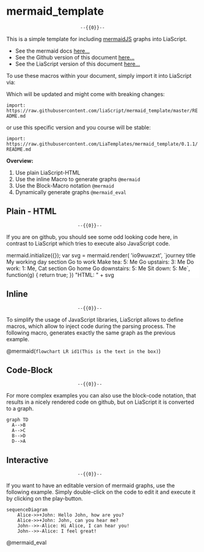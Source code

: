 <!--

author:   André Dietrich
email:    LiaScript@web.de
version:  0.1.1
language: en
narrator: US English Female

script:   https://unpkg.com/mermaid@9.1.1/dist/mermaid.min.js


@mermaid: @mermaid_(@uid,```@0```)

@mermaid_
<script run-once="true" modify="false">
mermaid.initialize({});

window.console.warn(`@1`.replace(/\\n/g, `
`))

var svg = mermaid.render('io9wuwzxt_@0',`@1`.replace(/\n/g, "\n"),
function(g) {
    return true;
})

"HTML: <span style='display: inline-block; background: white'>" + svg + "</span>"
</script>
@end

@mermaid_eval: @mermaid_eval_(@uid)

@mermaid_eval_
<script>
mermaid.initialize({});
var graphDefinition = `@input`
var cb = function(svgGraph) {
    return true;
}

var svg = mermaid.render('io9wuwzxt@0',graphDefinition,cb)
console.html(svg)
"LIA: stop"
</script>
@end

-->

# mermaid_template

                               --{{0}}--
This is a simple template for including [mermaidJS](https://github.com/knsv/mermaid)
graphs into LiaScript.

* See the mermaid docs [here...](https://mermaidjs.github.io/)
* See the Github version of this document [here...](https://github.com/liaScript/mermaid_template)
* See the LiaScript version of this document [here...](https://liascript.github.io/?https://raw.githubusercontent.com/liaScript/mermaid_template/master/README.md)

To use these macros within your document, simply import it into LiaScript via:

Which will be updated and might come with breaking changes:

`import: https://raw.githubusercontent.com/liaScript/mermaid_template/master/README.md`

or use this specific version and you course will be stable:

`import: https://raw.githubusercontent.com/LiaTemplates/mermaid_template/0.1.1/README.md`


__Overview:__

1. Use plain LiaScript-HTML
2. Use the inline Macro to generate graphs `@mermaid`
3. Use the Block-Macro notation `@mermaid`
4. Dynamically generate graphs `@mermaid_eval`

## Plain - HTML

                              --{{0}}--
If you are on github, you should see some odd looking code here, in contrast to
LiaScript which tries to execute also JavaScript code.

<script style="display: block; background: white" run-once="true" modify="false">
mermaid.initialize({});

var svg = mermaid.render(
'io9wuwzxt',
`journey
    title My working day
    section Go to work
      Make tea: 5: Me
      Go upstairs: 3: Me
      Do work: 1: Me, Cat
    section Go home
      Go downstairs: 5: Me
      Sit down: 5: Me`,
function(g) {
    return true;
})

"HTML: " + svg
</script>


## Inline

                              --{{0}}--
To simplify the usage of JavaScript libraries, LiaScript allows to define
macros, which allow to inject code during the parsing process. The following
macro, generates exactly the same graph as the previous example.

@mermaid(```flowchart LR
id1(This is the text in the box)```)


## Code-Block

                              --{{0}}--
For more complex examples you can also use the block-code notation, that results
in a nicely rendered code on github, but on LiaScript it is converted to a graph.

```mermaid @mermaid
graph TD
  A-->B
  A-->C
  B-->D
  D-->A
```

## Interactive

                              --{{0}}--
If you want to have an editable version of mermaid graphs, use the following
example. Simply double-click on the code to edit it and execute it by clicking
on the play-button.

```mermaid
sequenceDiagram
    Alice->>+John: Hello John, how are you?
    Alice->>+John: John, can you hear me?
    John-->>-Alice: Hi Alice, I can hear you!
    John-->>-Alice: I feel great!
```
@mermaid_eval
